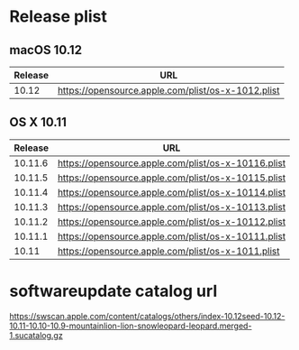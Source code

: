 Release plist
=============

macOS 10.12
-----------

| Release | URL                                                |
|---------|----------------------------------------------------|
| 10.12   | https://opensource.apple.com/plist/os-x-1012.plist |

OS X 10.11
----------

| Release | URL                                                 |
|---------|-----------------------------------------------------|
| 10.11.6 | https://opensource.apple.com/plist/os-x-10116.plist |
| 10.11.5 | https://opensource.apple.com/plist/os-x-10115.plist |
| 10.11.4 | https://opensource.apple.com/plist/os-x-10114.plist |
| 10.11.3 | https://opensource.apple.com/plist/os-x-10113.plist |
| 10.11.2 | https://opensource.apple.com/plist/os-x-10112.plist |
| 10.11.1 | https://opensource.apple.com/plist/os-x-10111.plist |
| 10.11   | https://opensource.apple.com/plist/os-x-1011.plist  |

# softwareupdate catalog url
https://swscan.apple.com/content/catalogs/others/index-10.12seed-10.12-10.11-10.10-10.9-mountainlion-lion-snowleopard-leopard.merged-1.sucatalog.gz
